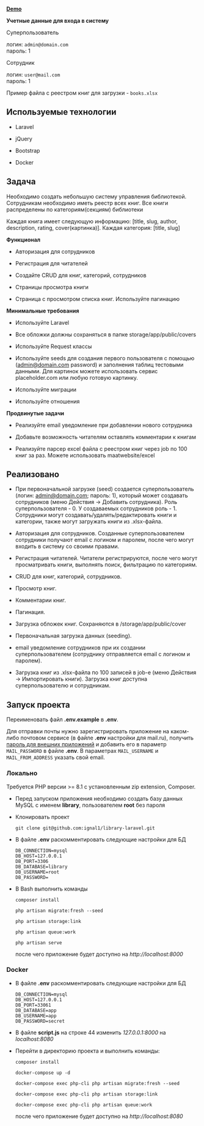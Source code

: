 **[Demo](http://84.38.180.229:86)**

**Учетные данные для входа в систему**

Суперпользователь

логин: `admin@domain.com`  
пароль: 1

Сотрудник

логин: `user@mail.com`  
пароль: 1

Пример файла с реестром книг для загрузки - `books.xlsx`

## Используемые технологии

- Laravel

- jQuery

- Bootstrap

- Docker

## Задача

Необходимо создать небольшую систему управления библиотекой. Сотрудникам необходимо иметь реестр всех книг. Все книги распределены по категориям(секциям) библиотеки

Каждая книга имеет следующую информацию: [title, slug, author, description, rating, cover(картинка)]. Каждая категория: [title, slug]

**Функционал**

- Авторизация для сотрудников

- Регистрация для читателей

- Создайте CRUD для книг, категорий, сотрудников

- Страницы просмотра книги

- Страница с просмотром списка книг. Используйте пагинацию

**Минимальные требования**

- Используйте Laravel

- Все обложки должны сохраняться в папке storage/app/public/covers

- Используйте Request классы

- Используйте seeds для создания первого пользователя с помощью (admin@domain.com password) и заполнения таблиц тестовыми данными.
Для картинок можете использовать сервис placeholder.com или любую готовую картинку.

- Используйте миграции

- Используйте отношения

**Продвинутые задачи**

- Реализуйте email уведомление при добавлении нового сотрудника

- Добавьте возможность читателям оставлять комментарии к книгам

- Реализуйте парсер excel файла с реестром книг через job по 100 книг за раз. Можете использовать maatwebsite/excel

## Реализовано

- При первоначальной загрузке (seed) создается суперпользователь (логин: admin@domain.com; пароль: 1), который может создавать сотрудников (меню Действия -> Добавить сотрудника). Роль суперпользователя - 0. У создаваемых сотрудников роль - 1. Сотрудники могут создавать/удалять/редактировать книги и категории, также могут загружать книги из .xlsx-файла.

- Авторизация для сотрудников. Созданные суперпользователем сотрудники получают email с логином и паролем, после чего могут входить в систему со своими правами.

- Регистрация читателей. Читатели регистрируются, после чего могут просматривать книги, выполнять поиск, фильтрацию по категориям.

- CRUD для книг, категорий, сотрудников.

- Просмотр книг.

- Комментарии книг.

- Пагинация.

- Загрузка обложек книг. Сохраняются в /storage/app/public/cover

- Первоначальная загрузка данных (seeding).

- email уведомление сотрудников при их создании суперпользователем (сотруднику отправляется email с логином и паролем).

- Загрузка книг из .xlsx-файла по 100 записей в job-е (меню Действия -> Импортировать книги). Загрузка книг доступна суперпользователю и сотрудникам.

## Запуск проекта

Переименовать файл **.env.example** в **.env**.

Для отправки почты нужно зарегистрировать приложение на каком-либо почтовом сервисе (в файле **.env** настройки для mail.ru), получить [пароль для внешних приложений](https://help.mail.ru/mail/security/protection/external) и добавить его в параметр `MAIL_PASSWORD` в файле **.env**. В параметрах `MAIL_USERNAME` и `MAIL_FROM_ADDRESS` указать свой email.

### Локально

Требуется PHP версии >= 8.1 с установленным zip extension, Composer.

- Перед запуском приложения необходимо создать базу данных MySQL с именем **library**, пользователем **root** без пароля

- Клонировать проект

  `git clone git@github.com:ignal1/library-laravel.git`

- В файле **.env** раскомментировать следующие настройки для БД

    ```
    DB_CONNECTION=mysql
    DB_HOST=127.0.0.1
    DB_PORT=3306
    DB_DATABASE=library
    DB_USERNAME=root
    DB_PASSWORD=
    ```

- В Bash выполнить команды

  `composer install`

  `php artisan migrate:fresh --seed`

  `php artisan storage:link`

  `php artisan queue:work`

  `php artisan serve`

  после чего приложение будет доступно на *http://localhost:8000*

### Docker

- В файле **.env** раскомментировать следующие настройки для БД

    ```
    DB_CONNECTION=mysql
    DB_HOST=127.0.0.1
    DB_PORT=33061
    DB_DATABASE=app
    DB_USERNAME=app
    DB_PASSWORD=secret
    ```
  
- В файле **script.js** на строке 44 изменить *127.0.0.1:8000* на *localhost:8080*
  
- Перейти в директорию проекта и выполнить команды:

  `composer install`

  `docker-compose up -d`

  `docker-compose exec php-cli php artisan migrate:fresh --seed`
  
  `docker-compose exec php-cli php artisan storage:link`
  
  `docker-compose exec php-cli php artisan queue:work`

  после чего приложение будет доступно на *http://localhost:8080*


